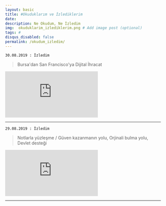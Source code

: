 ```yaml
---
layout: basic
title: #Okuduklarım ve İzlediklerim
date: 
description: Ne Okudum, Ne İzledim
img:  okuduklarim_izlediklerim.png # Add image post (optional)
tags: # 
disqus_disabled: false
permalink: /okudum_izledim/
---
```


`30.08.2019 : İzledim`
> Bursa'dan San Francisco'ya Dijital İhracat 
<div class="container-youtube">
<iframe src="https://www.youtube.com/embed/1biG0aM5tuM" 
frameborder="0" allowfullscreen class="video"></iframe>
</div>

***

`29.08.2019 : İzledim`
> Notlarla yüzleşme / Güven kazanmanın yolu, Orjinali bulma yolu, Devlet desteği
<div class="container-youtube">
<iframe src="https://www.youtube.com/embed/8iwAmGbP2JI" 
frameborder="0" allowfullscreen class="video"></iframe>
</div>

***
